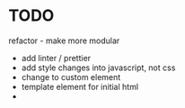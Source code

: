 # TODO

refactor - make more modular

- add linter / prettier
- add style changes into javascript, not css
- change to custom element
- template element for initial html
-
